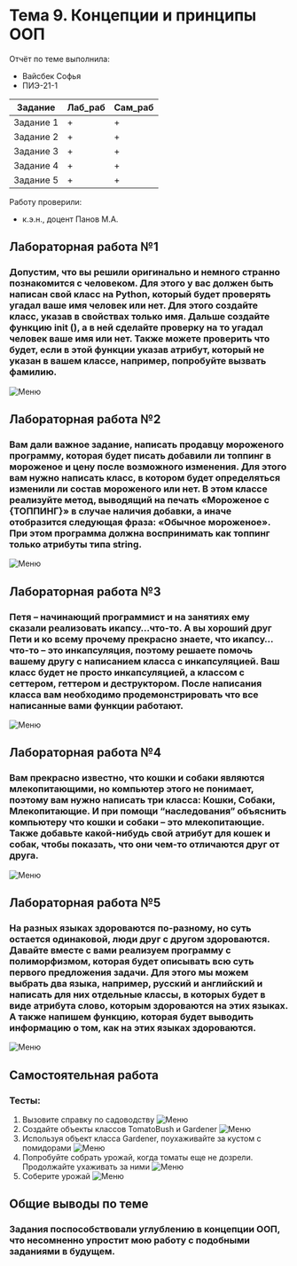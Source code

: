 # Тема 9. Концепции и принципы ООП
Отчёт по теме выполнила:
  - Вайсбек Софья 
  - ПИЭ-21-1


| Задание | Лаб_раб | Сам_раб |
| ------ | ------ | ------ |
| Задание 1 | + | + |
| Задание 2 | + | + |
| Задание 3 | + | + |
| Задание 4 | + | + |
| Задание 5 | + | + |

Работу проверили:
- к.э.н., доцент Панов М.А.

## Лабораторная работа №1
### Допустим, что вы решили оригинально и немного странно познакомится с человеком. Для этого у вас должен быть написан свой класс на Python, который будет проверять угадал ваше имя человек или нет. Для этого создайте класс, указав в свойствах только имя. Дальше создайте функцию init (), а в ней сделайте проверку на то угадал человек ваше имя или нет. Также можете проверить что будет, если в этой функции указав атрибут, который не указан в вашем классе, например, попробуйте вызвать фамилию.
![Меню](https://github.com/SofyaVaisbek/Pro/blob/82a2e84ffc319820ce0805990232de4dda3268bc/Pic/laba1.png)

## Лабораторная работа №2
### Вам дали важное задание, написать продавцу мороженого программу, которая будет писать добавили ли топпинг в мороженое и цену после возможного изменения. Для этого вам нужно написать класс, в котором будет определяться изменили ли состав мороженого или нет. В этом классе реализуйте метод, выводящий на печать «Мороженое с {ТОППИНГ}» в случае наличия добавки, а иначе отобразится следующая фраза: «Обычное мороженое». При этом программа должна воспринимать как топпинг только атрибуты типа string.
![Меню](https://github.com/SofyaVaisbek/Pro/blob/82a2e84ffc319820ce0805990232de4dda3268bc/Pic/laba2.png)

## Лабораторная работа №3
### Петя – начинающий программист и на занятиях ему сказали реализовать икапсу…что-то. А вы хороший друг Пети и ко всему прочему прекрасно знаете, что икапсу…что-то – это инкапсуляция, поэтому решаете помочь вашему другу с написанием класса с инкапсуляцией. Ваш класс будет не просто инкапсуляцией, а классом с сеттером, геттером и деструктором. После написания класса вам необходимо продемонстрировать что все написанные вами функции работают.
![Меню](https://github.com/SofyaVaisbek/Pro/blob/82a2e84ffc319820ce0805990232de4dda3268bc/Pic/laba3.png)

## Лабораторная работа №4
### Вам прекрасно известно, что кошки и собаки являются млекопитающими, но компьютер этого не понимает, поэтому вам нужно написать три класса: Кошки, Собаки, Млекопитающие. И при помощи “наследования” объяснить компьютеру что кошки и собаки – это млекопитающие. Также добавьте какой-нибудь свой атрибут для кошек и собак, чтобы показать, что они чем-то отличаются друг от друга. 
![Меню](https://github.com/SofyaVaisbek/Pro/blob/82a2e84ffc319820ce0805990232de4dda3268bc/Pic/laba4.png)

## Лабораторная работа №5
### На разных языках здороваются по-разному, но суть остается одинаковой, люди друг с другом здороваются. Давайте вместе с вами реализуем программу с полиморфизмом, которая будет описывать всю суть первого предложения задачи. Для этого мы можем выбрать два языка, например, русский и английский и написать для них отдельные классы, в которых будет в виде атрибута слово, которым здороваются на этих языках. А также напишем функцию, которая будет выводить информацию о том, как на этих языках здороваются. 
![Меню](https://github.com/SofyaVaisbek/Pro/blob/82a2e84ffc319820ce0805990232de4dda3268bc/Pic/laba5.png)

## Самостоятельная работа 

### Тесты:
1)	Вызовите справку по садоводству
![Меню](https://github.com/SofyaVaisbek/Pro/blob/82a2e84ffc319820ce0805990232de4dda3268bc/Pic/sama1.png)
2)	Создайте объекты классов TomatoBush и Gardener
![Меню](https://github.com/SofyaVaisbek/Pro/blob/82a2e84ffc319820ce0805990232de4dda3268bc/Pic/sama2.png)
3)	Используя объект класса Gardener, поухаживайте за кустом с помидорами
![Меню](https://github.com/SofyaVaisbek/Pro/blob/82a2e84ffc319820ce0805990232de4dda3268bc/Pic/sama3.png)
4)	Попробуйте собрать урожай, когда томаты еще не дозрели. Продолжайте ухаживать за ними
![Меню](https://github.com/SofyaVaisbek/Pro/blob/82a2e84ffc319820ce0805990232de4dda3268bc/Pic/sama4.png)
5)	Соберите урожай
![Меню](https://github.com/SofyaVaisbek/Pro/blob/82a2e84ffc319820ce0805990232de4dda3268bc/Pic/sama5.png)

## Общие выводы по теме
### Задания поспособствовали углублению в концепции ООП, что несомненно упростит мою работу с подобными заданиями в будущем.
